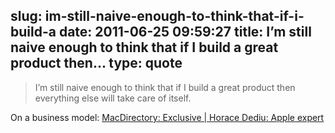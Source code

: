 slug: im-still-naive-enough-to-think-that-if-i-build-a
date: 2011-06-25 09:59:27
title: I’m still naive enough to think that if I build a great product then...
type: quote
---

> I’m still naive enough to think that if I build a great product then everything else will take care of itself.

On a business model: [MacDirectory: Exclusive | Horace Dediu: Apple expert](http://www.macdirectory.com/component/option,com_exclusive_news/task,viewDetail/news_id,6801/)
